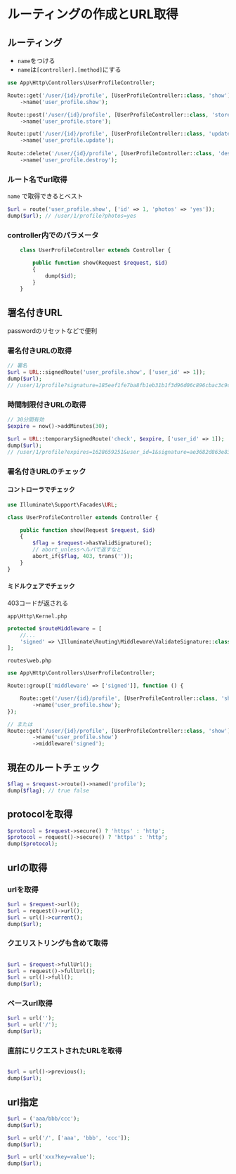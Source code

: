 # ルーティングの作成とURL取得

## ルーティング

* `name`をつける
* `name`は`[controller].[method]`にする

```php
use App\Http\Controllers\UserProfileController;

Route::get('/user/{id}/profile', [UserProfileController::class, 'show'])
    ->name('user_profile.show');

Route::post('/user/{id}/profile', [UserProfileController::class, 'store'])
    ->name('user_profile.store');

Route::put('/user/{id}/profile', [UserProfileController::class, 'update'])
    ->name('user_profile.update');
    
Route::delete('/user/{id}/profile', [UserProfileController::class, 'destroy'])
    ->name('user_profile.destroy');
```

### ルート名でurl取得

`name` で取得できるとベスト

```php
$url = route('user_profile.show', ['id' => 1, 'photos' => 'yes']);
dump($url); // /user/1/profile?photos=yes
```

### controller内でのパラメータ

```php
    class UserProfileController extends Controller {

        public function show(Request $request, $id)
        {
            dump($id);
        }
    }
```

## 署名付きURL

passwordのリセットなどで便利

### 署名付きURLの取得

```php
// 署名
$url = URL::signedRoute('user_profile.show', ['user_id' => 1]);
dump($url);
// /user/1/profile?signature=185eef1fe7ba8fb1eb31b1f3d96d06c896cbac3c9cfdba2f0c34c10514eabc26
```

### 時間制限付きURLの取得

```php
// 30分間有効
$expire = now()->addMinutes(30);

$url = URL::temporarySignedRoute('check', $expire, ['user_id' => 1]);
dump($url);
// /user/1/profile?expires=1628659251&user_id=1&signature=ae3682d863e83d2db0583b52dc6fed76c11658ffbd4ba562eddd4d4d1e8872d7"
```

### 署名付きURLのチェック

#### コントローラでチェック

```php
use Illuminate\Support\Facades\URL;

class UserProfileController extends Controller {

    public function show(Request $request, $id)
    {
        $flag = $request->hasValidSignature();
        // abort_unlessヘルパで返すなど
        abort_if($flag, 403, trans(''));
    }
}
```

#### ミドルウェアでチェック

403コードが返される

`app\Http\Kernel.php`  

```php
protected $routeMiddleware = [
    //...
    'signed' => \Illuminate\Routing\Middleware\ValidateSignature::class,
];
```

`routes\web.php`  

```php
use App\Http\Controllers\UserProfileController;

Route::group(['middleware' => ['signed']], function () {

    Route::get('/user/{id}/profile', [UserProfileController::class, 'show'])
        ->name('user_profile.show');
});

// または
Route::get('/user/{id}/profile', [UserProfileController::class, 'show'])
        ->name('user_profile.show')
        ->middleware('signed');

```

## 現在のルートチェック

```php
$flag = $request->route()->named('profile');
dump($flag); // true false
```

## protocolを取得

```php
$protocol = $request->secure() ? 'https' : 'http';
$protocol = request()->secure() ? 'https' : 'http';
dump($protocol);
```

## urlの取得

### urlを取得

```php
$url = $request->url();
$url = request()->url();
$url = url()->current();
dump($url);
```

### クエリストリングも含めて取得

```php

$url = $request->fullUrl();
$url = request()->fullUrl();
$url = url()->full();
dump($url);
```

### ベースurl取得

```php
$url = url('');
$url = url('/');
dump($url);
```

### 直前にリクエストされたURLを取得

```php

$url = url()->previous();
dump($url);
```

## url指定

```php
$url = ('aaa/bbb/ccc');
dump($url);

$url = url('/', ['aaa', 'bbb', 'ccc']);
dump($url);

$url = url('xxx?key=value');
dump($url);
```
